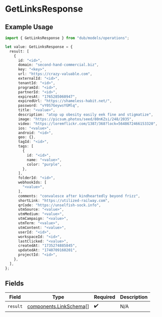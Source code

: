 # GetLinksResponse

## Example Usage

```typescript
import { GetLinksResponse } from "dub/models/operations";

let value: GetLinksResponse = {
  result: [
    {
      id: "<id>",
      domain: "second-hand-commercial.biz",
      key: "<key>",
      url: "https://crazy-valuable.com",
      externalId: "<id>",
      tenantId: "<id>",
      programId: "<id>",
      partnerId: "<id>",
      expiresAt: "1765285060947",
      expiredUrl: "https://shameless-habit.net/",
      password: "vY0S7GeywsYGMlq",
      title: "<value>",
      description: "atop up obesity easily eek fine and stigmatize",
      image: "https://picsum.photos/seed/80nKZsi/248/2035",
      video: "https://loremflickr.com/1387/368?lock=5648672466153320",
      ios: "<value>",
      android: "<id>",
      geo: {},
      tagId: "<id>",
      tags: [
        {
          id: "<id>",
          name: "<value>",
          color: "purple",
        },
      ],
      folderId: "<id>",
      webhookIds: [
        "<value>",
      ],
      comments: "convalesce after kindheartedly beyond frizz",
      shortLink: "https://utilized-railway.com",
      qrCode: "https://unselfish-sock.info",
      utmSource: "<value>",
      utmMedium: "<value>",
      utmCampaign: "<value>",
      utmTerm: "<value>",
      utmContent: "<value>",
      userId: "<id>",
      workspaceId: "<id>",
      lastClicked: "<value>",
      createdAt: "1735274885845",
      updatedAt: "1740709160201",
      projectId: "<id>",
    },
  ],
};
```

## Fields

| Field                                                            | Type                                                             | Required                                                         | Description                                                      |
| ---------------------------------------------------------------- | ---------------------------------------------------------------- | ---------------------------------------------------------------- | ---------------------------------------------------------------- |
| `result`                                                         | [components.LinkSchema](../../models/components/linkschema.md)[] | :heavy_check_mark:                                               | N/A                                                              |